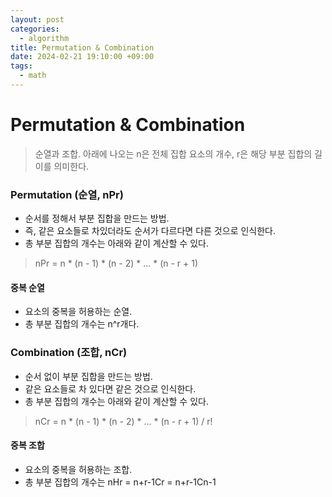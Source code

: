 ```yaml
---
layout: post
categories:
  - algorithm
title: Permutation & Combination
date: 2024-02-21 19:10:00 +09:00
tags:
  - math
---
```

# Permutation & Combination

>순열과 조합. 아래에 나오는 n은 전체 집합 요소의 개수, r은 해당 부분 집합의 길이를 의미한다.


### Permutation (순열, nPr)
- 순서를 정해서 부분 집합을 만드는 방법.
- 즉, 같은 요소들로 차있더라도 순서가 다르다면 다른 것으로 인식한다.
- 총 부분 집합의 개수는 아래와 같이 계산할 수 있다.
>nPr = n * (n - 1) * (n - 2) * ... * (n - r + 1)

#### 중복 순열
- 요소의 중복을 허용하는 순열.
- 총 부분 집합의 개수는 n^r개다.

### Combination (조합, nCr)
- 순서 없이 부분 집합을 만드는 방법.
- 같은 요소들로 차 있다면 같은 것으로 인식한다.
- 총 부분 집합의 개수는 아래와 같이 계산할 수 있다.
>nCr = n * (n - 1) * (n - 2) * ... * (n - r + 1) / r!

#### 중복 조합
- 요소의 중복을 허용하는 조합.
- 총 부분 집합의 개수는 nHr = n+r-1Cr = n+r-1Cn-1